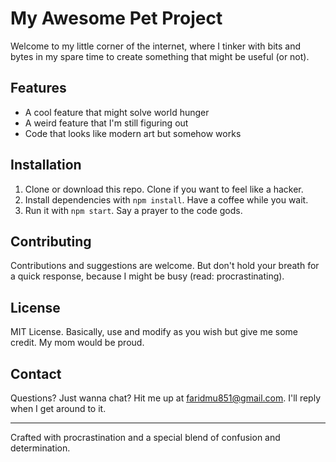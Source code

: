 # My Awesome Pet Project

Welcome to my little corner of the internet, where I tinker with bits and bytes in my spare time to create something that might be useful (or not).

## Features

- A cool feature that might solve world hunger 
- A weird feature that I'm still figuring out
- Code that looks like modern art but somehow works

## Installation

1. Clone or download this repo. Clone if you want to feel like a hacker.
2. Install dependencies with `npm install`. Have a coffee while you wait.
3. Run it with `npm start`. Say a prayer to the code gods.

## Contributing 

Contributions and suggestions are welcome. But don't hold your breath for a quick response, because I might be busy (read: procrastinating).

## License

MIT License. Basically, use and modify as you wish but give me some credit. My mom would be proud.

## Contact

Questions? Just wanna chat? Hit me up at faridmu851@gmail.com. I'll reply when I get around to it.

---
Crafted with procrastination and a special blend of confusion and determination.
